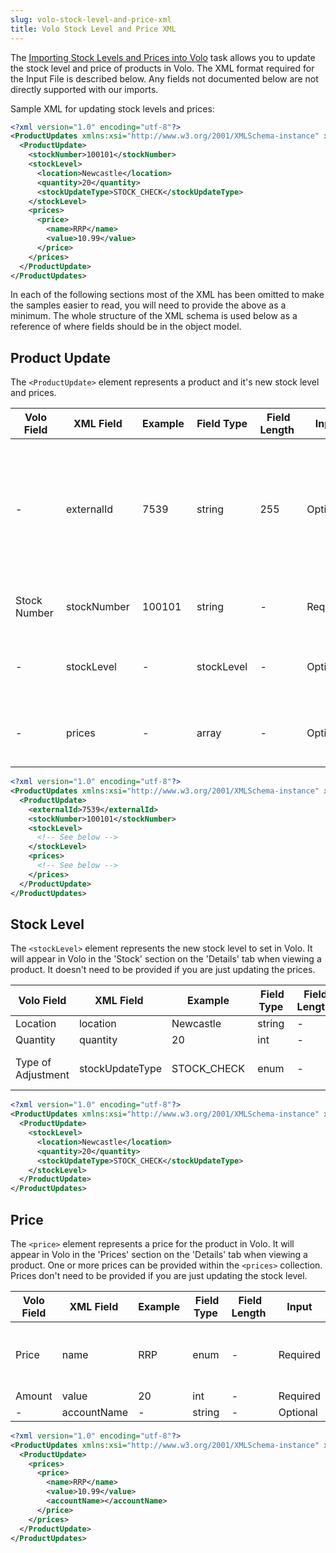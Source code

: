 ```yaml
---
slug: volo-stock-level-and-price-xml
title: Volo Stock Level and Price XML
---
```

The [Importing Stock Levels and Prices into Volo](importing-stock-levels-and-prices-into-volo) task allows you to update the stock level and price of products in Volo. The XML format required for the Input File is described below. Any fields not documented below are not directly supported with our imports.

Sample XML for updating stock levels and prices:

```xml
<?xml version="1.0" encoding="utf-8"?>
<ProductUpdates xmlns:xsi="http://www.w3.org/2001/XMLSchema-instance" xmlns:xsd="http://www.w3.org/2001/XMLSchema">
  <ProductUpdate>
    <stockNumber>100101</stockNumber>
    <stockLevel>
      <location>Newcastle</location>
      <quantity>20</quantity>
      <stockUpdateType>STOCK_CHECK</stockUpdateType>
    </stockLevel>
    <prices>
      <price>
        <name>RRP</name>
        <value>10.99</value>
      </price>
    </prices>
  </ProductUpdate>
</ProductUpdates>
```

In each of the following sections most of the XML has been omitted to make the samples easier to read, you will need to provide the above as a minimum. The whole structure of the XML schema is used below as a reference of where fields should be in the object model.

## Product Update
The `<ProductUpdate>` element represents a product and it's new stock level and prices.

| Volo Field | XML Field | Example | Field Type | Field Length | Input | Notes |
| --- | --- | --- | --- | --- | --- | --- |
| - | externalId | 7539 | string | 255 | Optional | The ID of the corresponding order from the external system. Used in conjunction with the 'Prevent Reprocessing' setting on the task. |
| Stock Number | stockNumber | 100101 | string | - | Required | The stock number must already exist in Volo. |
| - | stockLevel | - | stockLevel | - | Optional | The new stock level for the product. See below for details. |
| - | prices | - | array | - | Optional | The list of prices for the product. See below for details. |

```xml
<?xml version="1.0" encoding="utf-8"?>
<ProductUpdates xmlns:xsi="http://www.w3.org/2001/XMLSchema-instance" xmlns:xsd="http://www.w3.org/2001/XMLSchema">
  <ProductUpdate>
    <externalId>7539</externalId>
    <stockNumber>100101</stockNumber>
    <stockLevel>
      <!-- See below -->
    </stockLevel>
    <prices>
      <!-- See below -->
    </prices>
  </ProductUpdate>
</ProductUpdates>
```

## Stock Level
The `<stockLevel>` element represents the new stock level to set in Volo. It will appear in Volo in the 'Stock' section on the 'Details' tab when viewing a product. It doesn't need to be provided if you are just updating the prices.

| Volo Field | XML Field | Example | Field Type | Field Length | Input | Notes |
| --- | --- | --- | --- | --- | --- | --- |
| Location | location | Newcastle | string | - | Optional |  |
| Quantity | quantity | 20 | int | - | Optional |  |
| Type of Adjustment | stockUpdateType | STOCK_CHECK | enum | - | Optional | Available values: 'DELIVERY', 'STOCK_CHECK', 'STOCK_CHECK_ADJUST_COMMITTED' |

```xml
<?xml version="1.0" encoding="utf-8"?>
<ProductUpdates xmlns:xsi="http://www.w3.org/2001/XMLSchema-instance" xmlns:xsd="http://www.w3.org/2001/XMLSchema">
  <ProductUpdate>
    <stockLevel>
      <location>Newcastle</location>
      <quantity>20</quantity>
      <stockUpdateType>STOCK_CHECK</stockUpdateType>
    </stockLevel>
  </ProductUpdate>
</ProductUpdates>
```

## Price
The `<price>` element represents a price for the product in Volo. It will appear in Volo in the 'Prices' section on the 'Details' tab when viewing a product. One or more prices can be provided within the `<prices>` collection. Prices don't need to be provided if you are just updating the stock level.

| Volo Field | XML Field | Example | Field Type | Field Length | Input | Notes |
| --- | --- | --- | --- | --- | --- | --- |
| Price | name | RRP | enum | - | Required | Available values: 'EBAY_BUY_NOW_PRICE', 'EBAY_INVENTORY_PRICE', 'RRP', 'AMAZON_PRICE', 'PLAY_PRICE' |
| Amount | value | 20 | int | - | Required |  |
| - | accountName | - | string | - | Optional |  |

```xml
<?xml version="1.0" encoding="utf-8"?>
<ProductUpdates xmlns:xsi="http://www.w3.org/2001/XMLSchema-instance" xmlns:xsd="http://www.w3.org/2001/XMLSchema">
  <ProductUpdate>
    <prices>
      <price>
        <name>RRP</name>
        <value>10.99</value>
        <accountName></accountName>
      </price>
    </prices>
  </ProductUpdate>
</ProductUpdates>
```
